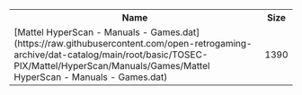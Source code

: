 <table>
<tr><th>Name</th><th>Size</th></tr>
<tr><td>[Mattel HyperScan - Manuals - Games.dat](https://raw.githubusercontent.com/open-retrogaming-archive/dat-catalog/main/root/basic/TOSEC-PIX/Mattel/HyperScan/Manuals/Games/Mattel HyperScan - Manuals - Games.dat)</td><td>1390</td></tr>
</table>
